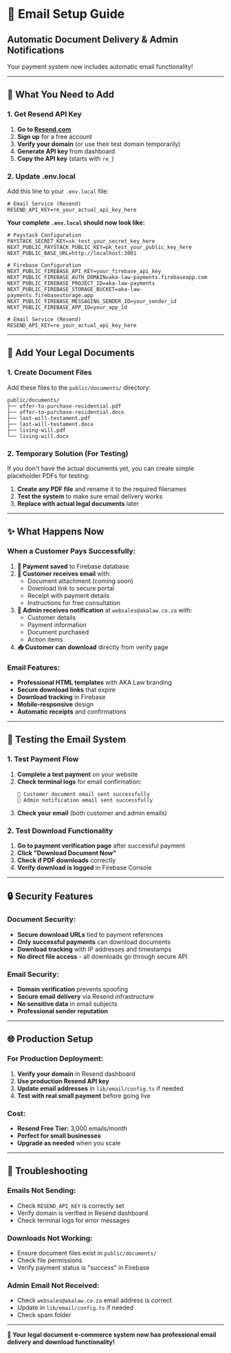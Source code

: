 # 📧 Email Setup Guide
## Automatic Document Delivery & Admin Notifications

Your payment system now includes automatic email functionality!

---

## 🔧 **What You Need to Add**

### **1. Get Resend API Key**
1. **Go to [Resend.com](https://resend.com/)**
2. **Sign up** for a free account
3. **Verify your domain** (or use their test domain temporarily)
4. **Generate API key** from dashboard
5. **Copy the API key** (starts with `re_`)

### **2. Update .env.local**
Add this line to your `.env.local` file:

```env
# Email Service (Resend)
RESEND_API_KEY=re_your_actual_api_key_here
```

**Your complete `.env.local` should now look like:**
```env
# Paystack Configuration
PAYSTACK_SECRET_KEY=sk_test_your_secret_key_here
NEXT_PUBLIC_PAYSTACK_PUBLIC_KEY=pk_test_your_public_key_here
NEXT_PUBLIC_BASE_URL=http://localhost:3001

# Firebase Configuration
NEXT_PUBLIC_FIREBASE_API_KEY=your_firebase_api_key
NEXT_PUBLIC_FIREBASE_AUTH_DOMAIN=aka-law-payments.firebaseapp.com
NEXT_PUBLIC_FIREBASE_PROJECT_ID=aka-law-payments
NEXT_PUBLIC_FIREBASE_STORAGE_BUCKET=aka-law-payments.firebasestorage.app
NEXT_PUBLIC_FIREBASE_MESSAGING_SENDER_ID=your_sender_id
NEXT_PUBLIC_FIREBASE_APP_ID=your_app_id

# Email Service (Resend)
RESEND_API_KEY=re_your_actual_api_key_here
```

---

## 📄 **Add Your Legal Documents**

### **1. Create Document Files**
Add these files to the `public/documents/` directory:

```
public/documents/
├── offer-to-purchase-residential.pdf
├── offer-to-purchase-residential.docx
├── last-will-testament.pdf
├── last-will-testament.docx
├── living-will.pdf
└── living-will.docx
```

### **2. Temporary Solution (For Testing)**
If you don't have the actual documents yet, you can create simple placeholder PDFs for testing:

1. **Create any PDF file** and rename it to the required filenames
2. **Test the system** to make sure email delivery works
3. **Replace with actual legal documents** later

---

## ✨ **What Happens Now**

### **When a Customer Pays Successfully:**

1. **💾 Payment saved** to Firebase database
2. **📧 Customer receives email** with:
   - Document attachment (coming soon)
   - Download link to secure portal
   - Receipt with payment details
   - Instructions for free consultation
3. **📧 Admin receives notification** at `websales@akalaw.co.za` with:
   - Customer details
   - Payment information
   - Document purchased
   - Action items
4. **📥 Customer can download** directly from verify page

### **Email Features:**
- **Professional HTML templates** with AKA Law branding
- **Secure download links** that expire
- **Download tracking** in Firebase
- **Mobile-responsive** design
- **Automatic receipts** and confirmations

---

## 🧪 **Testing the Email System**

### **1. Test Payment Flow**
1. **Complete a test payment** on your website
2. **Check terminal logs** for email confirmation:
   ```
   📧 Customer document email sent successfully
   📧 Admin notification email sent successfully
   ```
3. **Check your email** (both customer and admin emails)

### **2. Test Download Functionality**
1. **Go to payment verification page** after successful payment
2. **Click "Download Document Now"**
3. **Check if PDF downloads** correctly
4. **Verify download is logged** in Firebase Console

---

## 🔒 **Security Features**

### **Document Security:**
- **Secure download URLs** tied to payment references
- **Only successful payments** can download documents
- **Download tracking** with IP addresses and timestamps
- **No direct file access** - all downloads go through secure API

### **Email Security:**
- **Domain verification** prevents spoofing
- **Secure email delivery** via Resend infrastructure
- **No sensitive data** in email subjects
- **Professional sender reputation**

---

## 🌐 **Production Setup**

### **For Production Deployment:**
1. **Verify your domain** in Resend dashboard
2. **Use production Resend API key**
3. **Update email addresses** in `lib/email/config.ts` if needed
4. **Test with real small payment** before going live

### **Cost:**
- **Resend Free Tier:** 3,000 emails/month
- **Perfect for small businesses**
- **Upgrade as needed** when you scale

---

## 🚨 **Troubleshooting**

### **Emails Not Sending:**
- Check `RESEND_API_KEY` is correctly set
- Verify domain is verified in Resend dashboard
- Check terminal logs for error messages

### **Downloads Not Working:**
- Ensure document files exist in `public/documents/`
- Check file permissions
- Verify payment status is "success" in Firebase

### **Admin Email Not Received:**
- Check `websales@akalaw.co.za` email address is correct
- Update in `lib/email/config.ts` if needed
- Check spam folder

---

**🎉 Your legal document e-commerce system now has professional email delivery and download functionality!** 
